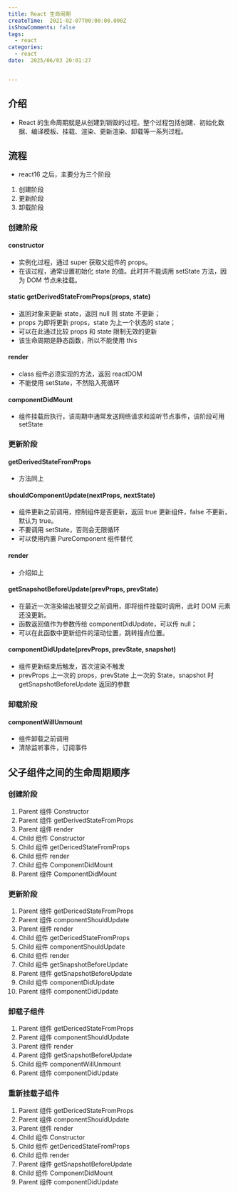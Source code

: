 ```yaml
---
title: React 生命周期
createTime:  2021-02-07T00:00:00.000Z
isShowComments: false
tags:
  - react
categories:
  - react
date:  2025/06/03 20:01:27


---
```


## 介绍

-   React 的生命周期就是从创建到销毁的过程。整个过程包括创建、初始化数据、编译模板、挂载、渲染、更新渲染、卸载等一系列过程。

## 流程

-   react16 之后，主要分为三个阶段

1. 创建阶段
2. 更新阶段
3. 卸载阶段

### 创建阶段

#### constructor

-   实例化过程，通过 super 获取父组件的 props。
-   在该过程，通常设置初始化 state 的值。此时并不能调用 setState 方法，因为 DOM 节点未挂载。

#### static getDerivedStateFromProps(props, state)

-   返回对象来更新 state，返回 null 则 state 不更新；
-   props 为即将更新 props，state 为上一个状态的 state；
-   可以在此通过比较 props 和 state 限制无效的更新
-   该生命周期是静态函数，所以不能使用 this

#### render

-   class 组件必须实现的方法，返回 reactDOM
-   不能使用 setState，不然陷入死循环

#### componentDidMount

-   组件挂载后执行，该周期中通常发送网络请求和监听节点事件，该阶段可用 setState

### 更新阶段

#### getDerivedStateFromProps

-   方法同上

#### shouldComponentUpdate(nextProps, nextState)

-   组件更新之前调用，控制组件是否更新，返回 true 更新组件，false 不更新，默认为 true。
-   不要调用 setState，否则会无限循环
-   可以使用内置 PureComponent 组件替代

#### render

-   介绍如上

#### getSnapshotBeforeUpdate(prevProps, prevState)

-   在最近一次渲染输出被提交之前调用，即将组件挂载时调用，此时 DOM 元素还没更新。
-   函数返回值作为参数传给 componentDidUpdate，可以传 null；
-   可以在此函数中更新组件的滚动位置，跳转描点位置。

#### componentDidUpdate(prevProps, prevState, snapshot)

-   组件更新结束后触发，首次渲染不触发
-   prevProps 上一次的 props，prevState 上一次的 State，snapshot 时 getSnapshotBeforeUpdate 返回的参数

### 卸载阶段

#### componentWillUnmount

-   组件卸载之前调用
-   清除监听事件，订阅事件

## 父子组件之间的生命周期顺序

### 创建阶段

1. Parent 组件 Constructor
2. Parent 组件 getDerivedStateFromProps
3. Parent 组件 render
4. Child 组件 Constructor
5. Child 组件 getDericedStateFromProps
6. Child 组件 render
7. Child 组件 ComponentDidMount
8. Parent 组件 ComponentDidMount

### 更新阶段

1. Parent 组件 getDericedStateFromProps
2. Parent 组件 componentShouldUpdate
3. Parent 组件 render
4. Child 组件 getDericedStateFromProps
5. Child 组件 componentShouldUpdate
6. Child 组件 render
7. Child 组件 getSnapshotBeforeUpdate
8. Parent 组件 getSnapshotBeforeUpdate
9. Child 组件 componentDidUpdate
10. Parent 组件 componentDidUpdate

### 卸载子组件

1. Parent 组件 getDericedStateFromProps
2. Parent 组件 componentShouldUpdate
3. Parent 组件 render
4. Parent 组件 getSnapshotBeforeUpdate
5. Child 组件 componentWillUnmount
6. Parent 组件 componentDidUpdate

### 重新挂载子组件

1. Parent 组件 getDericedStateFromProps
2. Parent 组件 componentShouldUpdate
3. Parent 组件 render
4. Child 组件 Constructor
5. Child 组件 getDericedStateFromProps
6. Child 组件 render
7. Parent 组件 getSnapshotBeforeUpdate
8. Child 组件 ComponentDidMount
9. Parent 组件 componentDidUpdate
